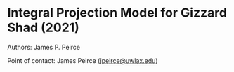 # Integral Projection Model for Gizzard Shad (2021)

Authors: James P. Peirce

Point of contact: James Peirce (jpeirce@uwlax.edu)
